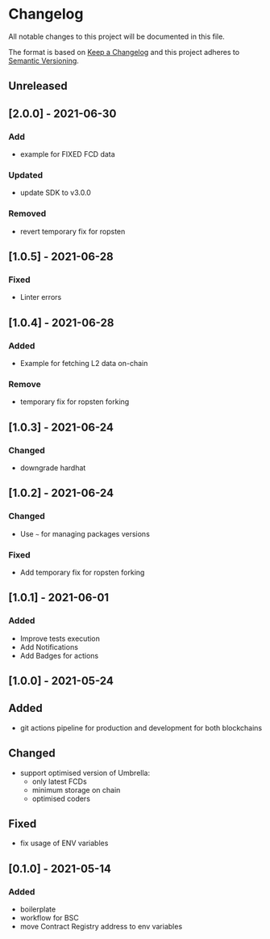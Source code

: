 # Changelog
All notable changes to this project will be documented in this file.

The format is based on [Keep a Changelog](http://keepachangelog.com/en/1.0.0/)
and this project adheres to [Semantic Versioning](http://semver.org/spec/v2.0.0.html).

## Unreleased

## [2.0.0] - 2021-06-30
### Add
- example for FIXED FCD data

### Updated
- update SDK to v3.0.0

### Removed
- revert temporary fix for ropsten

## [1.0.5] - 2021-06-28
### Fixed
- Linter errors

## [1.0.4] - 2021-06-28
### Added
- Example for fetching L2 data on-chain

### Remove
- temporary fix for ropsten forking

## [1.0.3] - 2021-06-24
### Changed
- downgrade hardhat

## [1.0.2] - 2021-06-24
### Changed
- Use `~` for managing packages versions

### Fixed
- Add temporary fix for ropsten forking

## [1.0.1] - 2021-06-01
### Added
- Improve tests execution
- Add Notifications
- Add Badges for actions

## [1.0.0] - 2021-05-24

## Added
- git actions pipeline for production and development for both blockchains

## Changed
- support optimised version of Umbrella:
  - only latest FCDs
  - minimum storage on chain
  - optimised coders

## Fixed
- fix usage of ENV variables

## [0.1.0] - 2021-05-14

### Added
- boilerplate
- workflow for BSC
- move Contract Registry address to env variables
